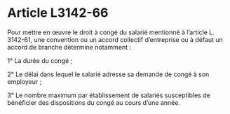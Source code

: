 # Article L3142-66

Pour mettre en œuvre le droit à congé du salarié mentionné à l’article L. 3142-61, une convention ou un accord collectif d’entreprise ou à défaut un accord de branche détermine notamment :

1° La durée du congé ;

2° Le délai dans lequel le salarié adresse sa demande de congé à son employeur ;

3° Le nombre maximum par établissement de salariés susceptibles de bénéficier des dispositions du congé au cours d’une année.
